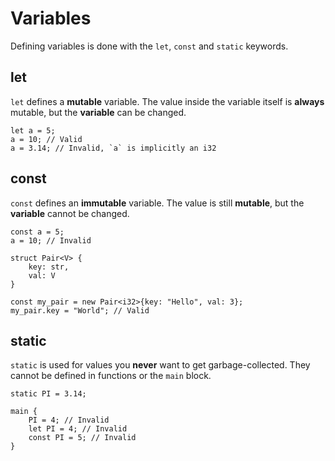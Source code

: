 
# Variables

Defining variables is done with the `let`, `const` and `static` keywords.

## let

`let` defines a **mutable** variable. The value inside the variable itself is **always** mutable, but the **variable** can be changed.

```
let a = 5;
a = 10; // Valid
a = 3.14; // Invalid, `a` is implicitly an i32
```

## const

`const` defines an **immutable** variable. The value is still **mutable**, but the **variable** cannot be changed.

```
const a = 5;
a = 10; // Invalid
```

```
struct Pair<V> {
    key: str,
    val: V
}

const my_pair = new Pair<i32>{key: "Hello", val: 3};
my_pair.key = "World"; // Valid
```

## static

`static` is used for values you **never** want to get garbage-collected. They cannot be defined in functions or the `main` block.

```
static PI = 3.14;

main {
    PI = 4; // Invalid
    let PI = 4; // Invalid
    const PI = 5; // Invalid
}
```
